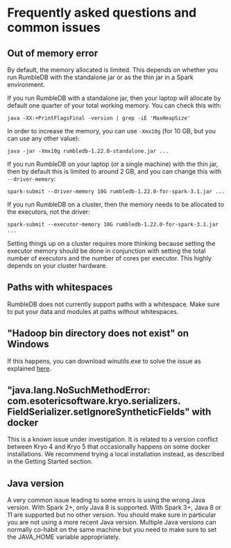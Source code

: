 # Frequently asked questions and common issues

## Out of memory error

By default, the memory allocated is limited. This depends on whether you run RumbleDB with the standalone jar or as the thin jar in a Spark environment.

If you run RumbleDB with a standalone jar, then your laptop will allocate by default one quarter of your total working memory. You can check this with:

    java -XX:+PrintFlagsFinal -version | grep -iE 'MaxHeapSize'   

In order to increase the memory, you can use `-Xmx10g` (for 10 GB, but you can use any other value):

    java -jar -Xmx10g rumbledb-1.22.0-standalone.jar ...
    
If you run RumbleDB on your laptop (or a single machine) with the thin jar, then by default this is limited to around 2 GB, and you can change this with `--driver-memory`:

    spark-submit --driver-memory 10G rumbledb-1.22.0-for-spark-3.1.jar ...
    
If you run RumbleDB on a cluster, then the memory needs to be allocated to the executors, not the driver:

    spark-submit --executor-memory 10G rumbledb-1.22.0-for-spark-3.1.jar ...
    
Setting things up on a cluster requires more thinking because setting the executor memory should be done in conjunction with setting the total number of executors and the number of cores per executor. This highly depends on your cluster hardware.

## Paths with whitespaces

RumbleDB does not currently support paths with a whitespace. Make sure to put your data and modules at paths without whitespaces.

## "Hadoop bin directory does not exist" on Windows

If this happens, you can download winutils.exe to solve the issue as explained [here](https://phoenixnap.com/kb/install-spark-on-windows-10).

## "java.lang.NoSuchMethodError: com.esotericsoftware.kryo.serializers. FieldSerializer.setIgnoreSyntheticFields" with docker

This is a known issue under investigation. It is related to a version conflict between Kryo 4 and Kryo 5 that occasionally happens on some docker installations. We recommend trying a local installation instead, as described in the Getting Started section.

## Java version

A very common issue leading to some errors is using the wrong Java version. With Spark 2+, only Java 8 is supported. With Spark 3+, Java 8 or 11 are supported but no other version. You should make sure in particular you are not using a more recent Java version. Multiple Java versions can normally co-habit on the same machine but you need to make sure to set the JAVA_HOME variable appropriately.
